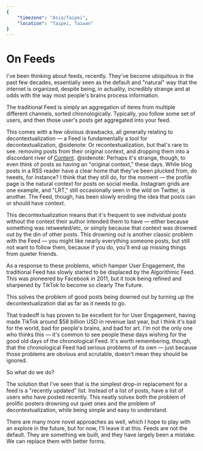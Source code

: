 ```yaml
---
{
	"timezone": "Asia/Taipei",
	"location": "Taipei, Taiwan"
}
---
```

# On Feeds

I've been thinking about feeds, recently. They've become ubiquitous in the past few decades, essentially seen as the default and "natural" way that the internet is organized, despite being, in actuality, incredibly strange and at odds with the way most people's brains process information.

The traditional Feed is simply an aggregation of items from multiple different channels, sorted chronologically. Typically, you follow some set of users, and then those user's posts get aggregated into your feed.

This comes with a few obvious drawbacks, all generally relating to decontextualization — a Feed is fundamentally a tool for decontextualization,
@sidenote: Or recontextualization, but that's rare to see.
removing posts from their original context, and dropping them into a discordant river of [Content](/content).
@sidenote: Perhaps it's strange, though, to even think of posts as having an "original context," these days. While blog posts in a RSS reader have a clear home that they've been plucked from, do tweets, for instance? I think that they still do, for the moment — the profile page is the natural context for posts on social media. Instagram grids are one example, and "LRT," still occasionally seen in the wild on Twitter, is another. The Feed, though, has been slowly eroding the idea that posts can or should have context.

This decontextualization means that it's frequent to see individual posts without the context their author intended them to have — either because something was retweeted/etc, or simply because that context was drowned out by the din of other posts. This drowning out is another classic problem with the Feed — you might like nearly everything someone posts, but still not want to follow them, because if you do, you'll end up missing things from quieter friends.

As a response to these problems, which hamper User Engagement, the traditional Feed has slowly started to be displaced by the Algorithmic Feed. This was pioneered by Facebook in 2011, but it took being refined and sharpened by TikTok to become so clearly The Future.

This solves the problem of good posts being downed out by turning up the decontextualization dial as far as it needs to go.

That tradeoff is has proven to be excellent for for User Engagement, having made TikTok around $58 billion USD in revenue last year, but I think it's bad for the world, bad for people's brains, and bad for art. I'm not the only one who thinks this — it's common to see people these days wishing for the good old days of the chronological Feed. It's worth remembering, though, that the chronological Feed had serious problems of its own — just because those problems are obvious and scrutable, doesn't mean they should be ignored.

So what do we do?

The solution that I've seen that is the simplest drop-in replacement for a feed is a "recently updated" list. Instead of a list of posts, have a list of users who have posted recently. This neatly solves both the problem of prolific posters drowning out quiet ones and the problem of decontextualization, while being simple and easy to understand.

There are many more novel approaches as well, which I hope to play with an explore in the future, but for now, I'll leave it at this. Feeds are not the default. They are something we built, and they have largely been a mistake. We can replace them with better forms.
